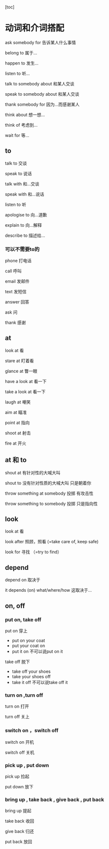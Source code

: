 [toc]



# 动词和介词搭配

ask somebody for 告诉某人什么事情

belong to 属于...

happen to 发生...

listen to 听...

talk to somebody about 和某人交谈

speak to somebody about 和某人交谈

thank somebody for 因为...而感谢某人

think about 想一想...

think of 考虑到...

wait for 等... 



## to 

talk to 交谈

speak to 说话

talk with 和...交谈

speak with 和...说话

listen to 听

apologise to 向...道歉

explain to 向...解释

describe to 描述给...



### 可以不需要to的

phone 打电话

call 呼叫

email 发邮件

text 发短信

answer 回答

ask 问

thank 感谢





## at

look at 看

stare at 盯着看

glance at 瞥一眼 

have a look at 看一下

take a look at 看一下

laugh at 嘲笑

aim at 瞄准

point at 指向

shoot at 射击 

fire at 开火



## at 和 to 

shout at 有针对性的大喊大叫 

shout to 没有针对性质的大喊大叫 只是朝着你 

throw something at somebody 投掷 有攻击性

throw something to somebody 投掷 只是指向性 



## look

look at 看

look after 照顾，照看 (=take care of, keep safe)

look for 寻找 （=try to find）



## depend

depend on 取决于

it depends (on) what/where/how 这取决于...





## on, off



### put on, take off

put on 穿上

* put on your coat
* put your coat on 
* put it on 不可以说put on it 

take off 脱下

* take off your shoes 
* take your shoes off 
* take it off 不可以说take off it



### turn on ,turn off

turn on 打开

turn off 关上 



### switch on ，switch off 

switch on 开机

switch off 关机



### pick up , put down

pick up 捡起

put down 放下



### bring up , take back , give back , put back

bring up 提起

take back 收回

give back 归还

put back 放回

